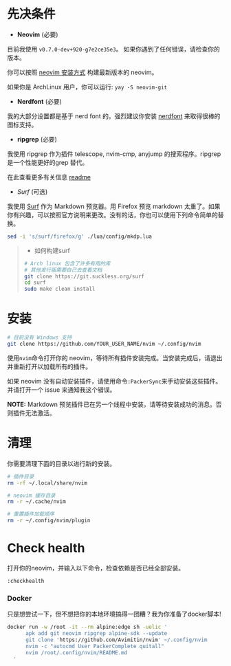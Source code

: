 # 先决条件

* **Neovim** (必要)

目前我使用 `v0.7.0-dev+920-g7e2ce35e3`。 如果你遇到了任何错误，请检查你的版本。

你可以按照
[neovim 安装方式](https://github.com/neovim/neovim/wiki/Installing-Neovim)
构建最新版本的 neovim。

如果你是 ArchLinux 用户，你可以运行: `yay -S neovim-git`

* **Nerdfont** (必要)

我的大部分设置都是基于 nerd font 的。强烈建议你安装 [nerdfont](https://www.nerdfonts.com/font-downloads) 来取得很棒的图标支持。

* **ripgrep** (必要)

我使用 ripgrep 作为插件 telescope, nvim-cmp, anyjump 的搜索程序。ripgrep 是一个性能更好的grep 替代。

在此查看更多有关信息 [readme](https://github.com/BurntSushi/ripgrep)

* *Surf* (可选)

我使用 [Surf](https://surf.suckless.org/) 作为 Markdown 预览器。用 Firefox 预览 markdown 太重了。如果你有兴趣，可以按照官方说明来更改。没有的话，你也可以使用下列命令简单的替换。

```bash
sed -i 's/surf/firefox/g' ./lua/config/mkdp.lua
```

> * 如何构建surf
>
> ```bash
> # Arch linux 包含了许多有用的库
> # 其他发行版需要自己去查看文档
> git clone https://git.suckless.org/surf
> cd surf
> sudo make clean install
> ```

# 安装

```bash
# 目前没有 Windows 支持
git clone https://github.com/YOUR_USER_NAME/nvim ~/.config/nvim
```

使用`nvim`命令打开你的 neovim，等待所有插件安装完成。当安装完成后，请退出并重新打开以加载所有的插件。

如果 neovim 没有自动安装插件，请使用命令`:PackerSync`来手动安装这些插件。并请打开一个 issue 来通知我这个错误。

**NOTE:** Markdown 预览插件已在另一个线程中安装，请等待安装成功的消息。否则插件无法激活。

# 清理

你需要清理下面的目录以进行新的安装。

```bash
# 插件目录
rm -rf ~/.local/share/nvim

# neovim 缓存目录
rm -r ~/.cache/nvim

# 重置插件加载顺序
rm -r ~/.config/nvim/plugin
```

# Check health

打开你的neovim，并输入以下命令，检查依赖是否已经全部安装。

```text
:checkhealth
```

### Docker

只是想尝试一下，但不想把你的本地环境搞得一团糟？我为你准备了docker脚本!

```bash
docker run -w /root -it --rm alpine:edge sh -uelic '
      apk add git neovim ripgrep alpine-sdk --update
      git clone 'https://github.com/Avimitin/nvim' ~/.config/nvim
      nvim -c "autocmd User PackerComplete quitall"
      nvim /root/.config/nvim/README.md
  '
```

